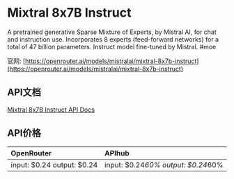 # Mixtral 8x7B Instruct

A pretrained generative Sparse Mixture of Experts, by Mistral AI, for chat and instruction use. Incorporates 8 experts (feed-forward networks) for a total of 47 billion parameters.
Instruct model fine-tuned by Mistral. #moe

官网: [https://openrouter.ai/models/mistralai/mixtral-8x7b-instruct](https://openrouter.ai/models/mistralai/mixtral-8x7b-instruct)

## API文档

[Mixtral 8x7B Instruct API Docs](../apis/zh/Mixtral_8x7B_Instruct.md)

## API价格

| OpenRouter | APIhub |
|:---|:---|
| input: $0.24 output: $0.24 | input: $0.24*60% output: $0.24*60% |
